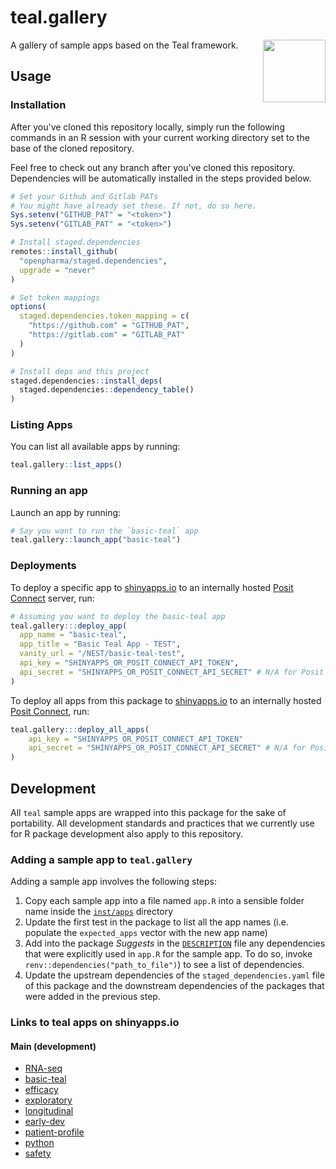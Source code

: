 # teal.gallery

<img align="right" width="100" height="100" src="https://raw.githubusercontent.com/insightsengineering/hex-stickers/main/thumbs/teal.png">

A gallery of sample apps based on the Teal framework.

## Usage

### Installation

After you've cloned this repository locally, simply run the following commands in an R session with your current working directory set to the base of the cloned repository.

Feel free to check out any branch after you've cloned this repository. Dependencies will be automatically installed in the steps provided below.

```R
# Set your Github and Gitlab PATs
# You might have already set these. If not, do so here.
Sys.setenv("GITHUB_PAT" = "<token>")
Sys.setenv("GITLAB_PAT" = "<token>")

# Install staged.dependencies
remotes::install_github(
  "openpharma/staged.dependencies",
  upgrade = "never"
)

# Set token mappings
options(
  staged.dependencies.token_mapping = c(
    "https://github.com" = "GITHUB_PAT",
    "https://gitlab.com" = "GITLAB_PAT"
  )
)

# Install deps and this project
staged.dependencies::install_deps(
  staged.dependencies::dependency_table()
)
```

### Listing Apps

You can list all available apps by running:

```R
teal.gallery::list_apps()
```

### Running an app

Launch an app by running:

```R
# Say you want to run the `basic-teal` app
teal.gallery::launch_app("basic-teal")
```

### Deployments

To deploy a specific app to [shinyapps.io](https://shinyapps.io) to an internally hosted [Posit Connect](https://posit.co/products/enterprise/connect/) server, run:

```R
# Assuming you want to deploy the basic-teal app
teal.gallery:::deploy_app(
  app_name = "basic-teal",
  app_title = "Basic Teal App - TEST",
  vanity_url = "/NEST/basic-teal-test",
  api_key = "SHINYAPPS_OR_POSIT_CONNECT_API_TOKEN",
  api_secret = "SHINYAPPS_OR_POSIT_CONNECT_API_SECRET" # N/A for Posit Connect
)
```

To deploy all apps from this package to [shinyapps.io](https://shinyapps.io) to an internally hosted [Posit Connect](https://posit.co/products/enterprise/connect/), run:

```R
teal.gallery:::deploy_all_apps(
    api_key = "SHINYAPPS_OR_POSIT_CONNECT_API_TOKEN"
    api_secret = "SHINYAPPS_OR_POSIT_CONNECT_API_SECRET" # N/A for Posit Connect
)
```

## Development

All `teal` sample apps are wrapped into this package for the sake of portability. All development standards and practices that we currently use for R package development also apply to this repository.

### Adding a sample app to `teal.gallery`

Adding a sample app involves the following steps:

1. Copy each sample app into a file named `app.R` into a sensible folder name inside the [`inst/apps`](inst/apps) directory
1. Update the first test in the package to list all the app names (i.e. populate the `expected_apps` vector with the new app name)
1. Add into the package *Suggests* in the [`DESCRIPTION`](DESCRIPTION) file any dependencies that were explicitly used in `app.R` for the sample app. To do so, invoke `renv::dependencies("path_to_file")`) to see a list of dependencies.
1. Update the upstream dependencies of the `staged_dependencies.yaml` file of this package and the downstream dependencies of the packages that were added in the previous step.

### Links to teal apps on shinyapps.io

#### Main (development)

- [RNA-seq](https://genentech.shinyapps.io/NEST_RNA-seq_main/)
- [basic-teal](https://genentech.shinyapps.io/NEST_basic-teal_main/)
- [efficacy](https://genentech.shinyapps.io/NEST_efficacy_main/)
- [exploratory](https://genentech.shinyapps.io/NEST_exploratory_main/)
- [longitudinal](https://genentech.shinyapps.io/NEST_longitudinal_main/)
- [early-dev](https://genentech.shinyapps.io/NEST_early-dev_main/)
- [patient-profile](https://genentech.shinyapps.io/NEST_patient-profile_main/)
- [python](https://genentech.shinyapps.io/NEST_python_main/)
- [safety](https://genentech.shinyapps.io/NEST_safety_main/)
